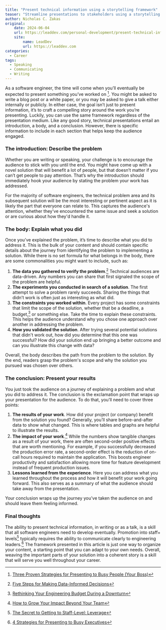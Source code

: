 ```yaml
---
title: "Present technical information using a storytelling framework"
teaser: "Streamline presentations to stakeholders using a storytelling approach."
author: Nicholas C. Zakas
original:
    date: 2024-06-04
    url: https://leaddev.com/personal-development/present-technical-information-using-storytelling-framework
    site:
        name: LeadDev
        url: https://leaddev.com
categories:
  - Career
tags:
  - Speaking
  - Communicating
  - Writing
---
```


As a software engineer, the time will come when you’ll eventually be expected to present something you’ve worked on [^1]. You might be asked to write a blog post or a white paper, or you may be asked to give a talk either internally or publicly. In either case, the goal isn’t just to present information, it’s to craft a compelling story around the work you’re presenting. Luckily, you can use the same framework regardless of the presentation medium. Like any good story, technical presentations entail an introduction, a body, and a conclusion. However, there is specific information to include in each section that helps keep the audience engaged.

### The introduction: Describe the problem

Whether you are writing or speaking, your challenge is to encourage the audience to stick with you until the end. You might have come up with a novel solution that will benefit a lot of people, but that doesn’t matter if you can’t get people to pay attention. That’s why the introduction should immediately hook your audience by stating the problem your work has addressed.

For the majority of software engineers, the technical problem area and its subsequent solution will be the most interesting or pertinent aspect as it is likely the part that everyone can relate to. This captures the audience's attention, whether they've encountered the same issue and seek a solution or are curious about how they'd handle it.

### The body: Explain what you did

Once you’ve explained the problem, it’s time to describe what you did to address it. This is the bulk of your content and should contain specific details about the journey from identifying the problem to implementing a solution. While there is no set formula for what belongs in the body, there are some commonalities you might want to include, such as:

1. **The data you gathered to verify the problem**.[^2] Technical audiences are data-driven. Any numbers you can share that first signaled the scope of the problem are helpful.
2. **The experiments you conducted in search of a solution**. The first attempt to solve a problem rarely succeeds. Sharing the things that didn’t work is often just as interesting as what did.
3. **The constraints you worked within**. Every project has some constraints that limit the scope of the solution, whether that be a deadline, a budget,[^3] or something else. Take the time to explain these constraints. This helps the audience understand why you chose one approach over another in addressing the problem.
4. **How you validated the solution**. After trying several potential solutions that didn't work out, how did you determine that this one was successful? How did your solution end up bringing a better outcome and can you illustrate this change with data?

Overall, the body describes the path from the problem to the solution. By the end, readers grasp the problem's scope and why the solution you pursued was chosen over others.

### The conclusion: Present your results

You just took the audience on a journey of explaining a problem and what you did to address it. The conclusion is the exclamation point that wraps up your presentation for the audience. To do that, you’ll need to cover three points:

1. **The results of your work**. How did your project (or company) benefit from the solution you found? Generally, you’ll share before-and-after data to show what changed. This is where tables and graphs are helpful to illustrate the results.
2. **The impact of your work**.[^4] While the numbers show tangible changes as a result of your work, there are often second-order positive effects that are worth mentioning. For example, if you successfully decreased the production error rate, a second-order effect is the reduction of on-call hours required to maintain the application. This boosts engineer productivity and satisfaction allowing more time for feature development instead of frequent production issues.
3. **Lessons learned from the experience**. Here you can address what you learned throughout the process and how it will benefit your work going forward. This also serves as a summary of what the audience should take away from the presentation.

Your conclusion wraps up the journey you’ve taken the audience on and should leave them feeling informed.

### Final thoughts

The ability to present technical information, in writing or as a talk, is a skill that all software engineers need to develop eventually. Promotion into staff+ levels[^5] typically requires the ability to communicate clearly to engineering leaders.[^6] The framework presented in this article is just one way to organize your content, a starting point that you can adapt to your own needs. Overall, weaving the important parts of your solution into a coherent story is a skill that will serve you well throughout your career.

[^1]: [Three Proven Strategies for Presenting to Busy People (Your Boss)](https://leaddev.com/communication-relationships/three-proven-strategies-presenting-busy-people-your-boss)
[^2]: [Five Steps for Making Data-Informed Decisions](https://leaddev.com/technical-decision-making/five-steps-making-data-informed-decisions)
[^3]: [Rethinking Your Engineering Budget During a Downturn](https://leaddev.com/personal-development/rethinking-your-engineering-budget-during-downturn)
[^4]: [How to Grow Your Impact Beyond Your Team](https://leaddev.com/career-paths-progression-promotion/how-grow-your-impact-beyond-your-team)
[^5]: [The Secret to Getting to Staff-Level: Leverage](https://leaddev.com/career-paths-progression-promotion/secret-getting-staff-level-leverage)
[^6]: [4 Strategies for Presenting to Busy Executives](https://leaddev.com/process/4-strategies-presenting-busy-executives)
